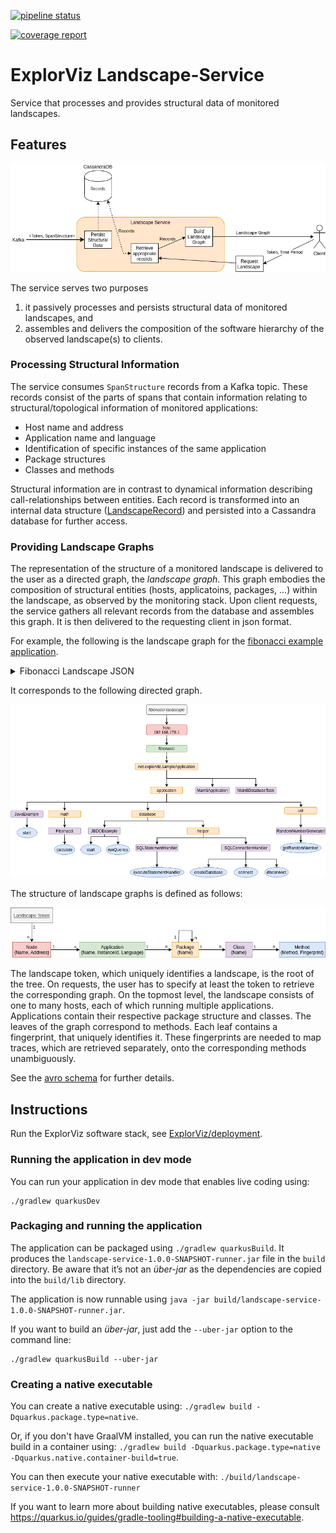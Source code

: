 [![pipeline status](https://git.se.informatik.uni-kiel.de/ExplorViz/code/landscape-service/badges/master/pipeline.svg)](https://git.se.informatik.uni-kiel.de/ExplorViz/code/landscape-service/-/commits/master) 

[![coverage report](https://git.se.informatik.uni-kiel.de/ExplorViz/code/landscape-service/badges/master/coverage.svg)](https://git.se.informatik.uni-kiel.de/ExplorViz/code/landscape-service/-/commits/master)


# ExplorViz Landscape-Service

Service that processes and provides structural data of monitored landscapes.

## Features

![landsacpe graph](.docs/landscape_service.png)

The service serves two purposes

1. it passively processes and persists structural data of monitored landscapes, and
2. assembles and delivers the composition of the software hierarchy of the observed landscape(s) to clients.

### Processing Structural Information

The service consumes `SpanStructure` records from a Kafka topic. 
These records consist of the parts of spans that contain information relating to structural/topological information of monitored applications:

- Host name and address
- Application name and language
- Identification of specific instances of the same application
- Package structures
- Classes and methods

Structural information are in contrast to dynamical information describing call-relationships between entities.
Each record is transformed into an internal data structure ([LandscapeRecord](src/main/avro/landscaperecord.avsc)) and persisted into a Cassandra database for further access.

### Providing Landscape Graphs

The representation of the structure of a monitored landscape is delivered to the user as a directed graph, the *landscape graph*.
This graph embodies the composition of structural entities (hosts, applicatoins, packages, ...) 
within the landscape, as observed by the monitoring stack.
Upon client requests, the service gathers all relevant records from the database and assembles this graph.
It is then delivered to the requesting client in json format. 

For example, the following is the landscape graph for the [fibonacci example application](https://git.se.informatik.uni-kiel.de/ExplorViz/code/deployment/-/tree/master/example-applications/fibonacci).

<details>
<summary>Fibonacci Landscape JSON</summary>

```json
{
  "landscapeToken" : "fibonacci-landscape",
  "nodes" : [ {
    "ipAddress" : "192.168.178.1",
    "hostName" : "host",
    "applications" : [ {
      "name" : "fibonacci",
      "language" : "java",
      "instanceId" : "1",
      "packages" : [ {
        "name" : "net",
        "subPackages" : [ {
          "name" : "explorviz",
          "subPackages" : [ {
            "name" : "sampleApplication",
            "subPackages" : [ {
              "name" : "application",
              "subPackages" : [ {
                "name" : "math",
                "subPackages" : [ ],
                "classes" : [ {
                  "name" : "Fibonacci",
                  "methods" : [ {
                    "name" : "calculate",
                    "hashCode" : "0b064d846e37337db07991f806a36f4fcacab5517d2801918ba6ba65284c9888"
                  } ]
                } ]
              } ],
              "classes" : [ {
                "name" : "JavaExample",
                "methods" : [ {
                  "name" : "start",
                  "hashCode" : "05dc4a2405adf51e81214c7a8a237ad68bd329939296729619b3c50eb878c114"
                } ]
              } ]
            }, {
              "name" : "database",
              "subPackages" : [ {
                "name" : "helper",
                "subPackages" : [ ],
                "classes" : [ {
                  "name" : "SQLStatementHandler",
                  "methods" : [ {
                    "name" : "executeStatementHandler",
                    "hashCode" : "4a16407ec3a7f718dcbf29804d0f3e77307760bea7b559c0d29a2a34146e0841"
                  } ]
                }, {
                  "name" : "SQLConnectionHandler",
                  "methods" : [ {
                    "name" : "createDatabase",
                    "hashCode" : "add6b7c9487e285cb08bd11208dec851f1e73b6e4a337835b333f29a9b59c407"
                  }, {
                    "name" : "disconnect",
                    "hashCode" : "ce8f8b85e0fb0629658df0418c050521ee7ea66ee3552b1dd7d0860f90fe8117"
                  }, {
                    "name" : "connect",
                    "hashCode" : "f6576f4c545ee315e49c65605dcc851f96bf49e80845ce0ce3c958b45a87557e"
                  } ]
                } ]
              } ],
              "classes" : [ {
                "name" : "JDBCExample",
                "methods" : [ {
                  "name" : "start",
                  "hashCode" : "70bb60fab08e07532ce6e79de333541bc498a7f448c99d934685603d2f06ed8b"
                }, {
                  "name" : "runQueries",
                  "hashCode" : "c5fc10c742e58f3e344816a079e65b2c2c49b28a36659a7a0c20070a66210656"
                } ]
              } ]
            }, {
              "name" : "util",
              "subPackages" : [ ],
              "classes" : [ {
                "name" : "RandomNumberGenerator",
                "methods" : [ {
                  "name" : "getRandomNumber",
                  "hashCode" : "c66b6f4c8acbfa4a65837d721344387bcb7ad2ffa2f733ff44370abccb599c66"
                } ]
              } ]
            } ],
            "classes" : [ {
              "name" : "Main$DatabaseTask",
              "methods" : [ {
                "name" : "run",
                "hashCode" : "4b4c314927bd5061592c8c5a6a194a054216f8fa4e0324f5304ea1179bae2776"
              } ]
            }, {
              "name" : "Main$ApplicationTask",
              "methods" : [ {
                "name" : "run",
                "hashCode" : "97aca15b161345d9f5de793fbde8192a8b16b47138e9dc18d3b76a8b3c7b13d7"
              } ]
            } ]
          } ],
          "classes" : [ ]
        } ],
        "classes" : [ ]
      } ]
    } ]
  } ]
}
```
</details>

It corresponds to the following directed graph.

![fibonacci landscape](.docs/fibo_graph.png)

The structure of landscape graphs is defined as follows:

![landsacpe graph](.docs/landscape_graph.png)

The landscape token, which uniquely identifies a landscape, is the root of the tree.
On requests, the user has to specify at least the token to retrieve the corresponding graph. 
On the topmost level, the landscape consists of one to many hosts, each of which running multiple applications.
Applications contain their respective package structure and classes. 
The leaves of the graph correspond to methods. 
Each leaf contains a fingerprint, that uniquely identifies it.
These fingerprints are needed to map traces, which are retrieved separately, onto the corresponding methods unambiguously.

See the [avro schema](src/main/avro/landscape.avsc) for further details.


## Instructions

Run the ExplorViz software stack, see [ExplorViz/deployment](https://git.se.informatik.uni-kiel.de/ExplorViz/code/deployment).

### Running the application in dev mode

You can run your application in dev mode that enables live coding using:
```
./gradlew quarkusDev
```

### Packaging and running the application

The application can be packaged using `./gradlew quarkusBuild`.
It produces the `landscape-service-1.0.0-SNAPSHOT-runner.jar` file in the `build` directory.
Be aware that it’s not an _über-jar_ as the dependencies are copied into the `build/lib` directory.

The application is now runnable using `java -jar build/landscape-service-1.0.0-SNAPSHOT-runner.jar`.

If you want to build an _über-jar_, just add the `--uber-jar` option to the command line:
```
./gradlew quarkusBuild --uber-jar
```

### Creating a native executable

You can create a native executable using: `./gradlew build -Dquarkus.package.type=native`.

Or, if you don't have GraalVM installed, you can run the native executable build in a container using: `./gradlew build -Dquarkus.package.type=native -Dquarkus.native.container-build=true`.

You can then execute your native executable with: `./build/landscape-service-1.0.0-SNAPSHOT-runner`

If you want to learn more about building native executables, please consult https://quarkus.io/guides/gradle-tooling#building-a-native-executable.
